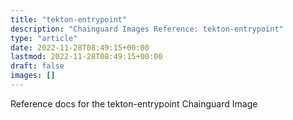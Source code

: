 ```yaml
---
title: "tekton-entrypoint"
description: "Chainguard Images Reference: tekton-entrypoint"
type: "article"
date: 2022-11-28T08:49:15+00:00
lastmod: 2022-11-28T08:49:15+00:00
draft: false
images: []
---
```


Reference docs for the tekton-entrypoint Chainguard Image
